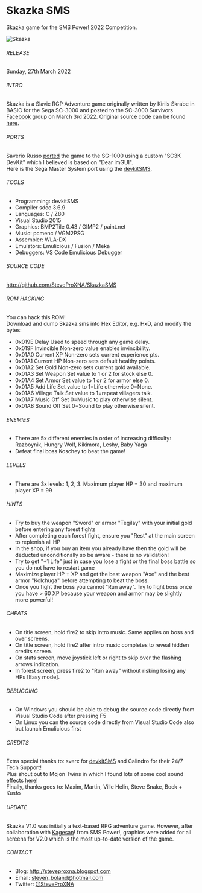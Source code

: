 # Skazka SMS
Skazka game for the SMS Power! 2022 Competition.

![Skazka](https://github.com/StevePro7/SegaMasterSystemLinux/tree/main/Games/skazka/_alexGRaphics/newTests/10-screens/img/CoverImage.png)

###### RELEASE
Sunday, 27th March 2022

###### INTRO
Skazka is a Slavic RGP Adventure game originally written by Kirils Skrabe in BASIC for the Sega SC-3000 and posted to the SC-3000 Survivors [Facebook](https://bit.ly/3De1P4E) group on March 3rd 2022.  Original source code can be found [here](https://bit.ly/3tGV9J3).

###### PORTS
Saverio Russo [ported](https://bit.ly/3IKJg9x) the game to the SG-1000 using a custom "SC3K DevKit" which I believed is based on "Dear imGUI".
<br />
Here is the Sega Master System port using the [devkitSMS](https://github.com/sverx/devkitSMS).

###### TOOLS
- Programming:	devkitSMS
- Compiler		sdcc 3.6.9
- Languages:	C / Z80
- Visual Studio 2015
- Graphics:		BMP2Tile 0.43 / GIMP2 / paint.net
- Music:		pcmenc / VGM2PSG
- Assembler:	WLA-DX
- Emulators:	Emulicious / Fusion / Meka
- Debuggers:	VS Code Emulicious Debugger

###### SOURCE CODE
http://github.com/SteveProXNA/SkazkaSMS

###### ROM HACKING
You can hack this ROM!  
Download and dump Skazka.sms into Hex Editor, e.g. HxD, and modify the bytes:
- 0x019E	Delay			Used to speed through any game delay.
- 0x019F	Invincible		Non-zero value enables invincibility.
- 0x01A0	Current XP		Non-zero sets current experience pts.
- 0x01A1	Current HP		Non-zero sets default healthy points.
- 0x01A2	Set Gold 		Non-zero sets current gold available.
- 0x01A3	Set Weapon 		Set value to 1 or 2 for stock else 0.
- 0x01A4	Set Armor		Set value to 1 or 2 for armor else 0.
- 0x01A5	Add Life		Set value to 1=Life otherwise 0=None.
- 0x01A6	Village Talk	Set value to 1=repeat villagers talk.
- 0x01A7	Music Off		Set 0=Music to play otherwise silent.
- 0x01A8	Sound Off		Set 0=Sound to play otherwise silent.

###### ENEMIES
- There are 5x different enemies in order of increasing difficulty: Razboynik, Hungry Wolf, Kikimora, Leshy, Baby Yaga
- Defeat final boss Koschey to beat the game!

###### LEVELS
- There are 3x levels: 1, 2, 3.  Maximum player HP = 30 and maximum player XP = 99

###### HINTS
- Try to buy the weapon "Sword" or armor "Tegilay" with your initial gold before entering any forest fights
- After completing each forest fight, ensure you "Rest" at the main screen to replenish all HP
- In the shop, if you buy an item you already have then the gold will be deducted unconditionally so be aware - there is no validation!
- Try to get "+1 Life" just in case you lose a fight or the final boss battle so you do not have to restart game
- Maximize player HP + XP and get the best weapon "Axe" and the best armor "Kolchuga" before attempting to beat the boss.  
- Once you fight the boss you cannot "Run away".  Try to fight boss once you have > 60 XP because your weapon and armor may be slightly more powerful!

###### CHEATS
- On title screen, hold fire2 to skip intro music.  Same applies on boss and over screens.
- On title screen, hold fire2 after intro music completes to reveal hidden credits screen.
- On stats screen, move joystick left or right to skip over the flashing arrows indication.
- In forest screen, press fire2 to "Run away" without risking losing any HPs [Easy mode].

###### DEBUGGING
- On Windows you should be able to debug the source code directly from Visual Studio Code after pressing F5
- On Linux you can the source code directly from Visual Studio Code also but launch Emulicious first

###### CREDITS
Extra special thanks to: sverx for [devkitSMS](https://github.com/sverx/devkitSMS) and Calindro for their 24/7 Tech Support!
<br />
Plus shout out to Mojon Twins in which I found lots of some cool sound effects [here](https://github.com/mojontwins/loves_the_sg1000)!
<br />
Finally, thanks goes to: Maxim, Martin, Ville Helin, Steve Snake, Bock + Kusfo

###### UPDATE
Skazka V1.0 was initially a text-based RPG adventure game. However, after collaboration with [Kagesan](https://www.smspower.org/forums/member7411)! from SMS Power!, graphics were added for all screens for V2.0 which is the most up-to-date version of the game.

###### CONTACT
- Blog:		http://steveproxna.blogspot.com
- Email:	steven_boland@hotmail.com
- Twitter:	[@SteveProXNA](http://twitter.com/SteveProXNA)